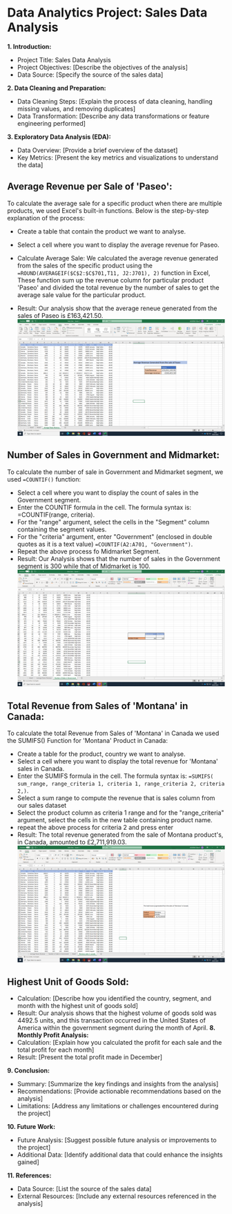 # **Data Analytics Project: Sales Data Analysis**

**1. Introduction:**
- Project Title: Sales Data Analysis
- Project Objectives: [Describe the objectives of the analysis]
- Data Source: [Specify the source of the sales data]

**2. Data Cleaning and Preparation:**
- Data Cleaning Steps: [Explain the process of data cleaning, handling missing values, and removing duplicates]
- Data Transformation: [Describe any data transformations or feature engineering performed]

**3. Exploratory Data Analysis (EDA):**
- Data Overview: [Provide a brief overview of the dataset]
- Key Metrics: [Present the key metrics and visualizations to understand the data]

## **Average Revenue per Sale of 'Paseo':**
To calculate the average sale for a specific product when there are multiple products, we used Excel's built-in functions. Below is the step-by-step explanation of the process:

- Create a table that contain the product we want to analyse.
- Select a cell where you want to display the average revenue for Paseo.
- Calculate Average Sale: We calculated the average revenue generated from the sales of the specific product using the ```=ROUND(AVERAGEIF($C$2:$C$701,T11, J2:J701), 2)``` function in Excel, These function sum up the revenue column for particular product 'Paseo' and divided the total revenue by the number of sales to get the average sale value for the particular product.

- Result: Our analysis show that the average reneue generated from the sales of Paseo is £163,421.50.
  ![](paseo.PNG)

## **Number of Sales in Government and Midmarket:**
To calculate the number of sale in Government and Midmarket segment, we used ```=COUNTIF()``` function:

- Select a cell where you want to display the count of sales in the Government segment.
- Enter the COUNTIF formula in the cell. The formula syntax is: =COUNTIF(range, criteria).
- For the "range" argument, select the cells in the "Segment" column containing the segment values.
- For the "criteria" argument, enter "Government" (enclosed in double quotes as it is a text value) ```=COUNTIF(A2:A701, "Government")```.
- Repeat the above process fo Midmarket Segment.
- Result: Our Analysis shows that the number of sales in the Government segment is 300 while that of Midmarket is 100.
 ![](gov.PNG)

## **Total Revenue from Sales of 'Montana' in Canada:**
To calculate the total Revenue from Sales of 'Montana' in Canada we used the SUMIFS() Function for 'Montana' Product in Canada:

- Create a table for the product, country we want to analyse.
- Select a cell where you want to display the total revenue for 'Montana' sales in Canada.
- Enter the SUMIFS formula in the cell. The formula syntax is: ```=SUMIFS( sum_range, range_criteria 1, criteria 1, range_criteria 2, criteria 2,)```.
- Select a sum range to compute the revenue that is sales column from our sales dataset
- Select the product column as criteria 1 range and for the "range_criteria" argument, select the cells in the new table containing product name.
- repeat the above process for criteria 2 and press enter
- Result: The total revenue generated from the sale of Montana product's, in Canada, amounted to £2,711,919.03.
  ![](canada.PNG)

## **Highest Unit of Goods Sold:**
- Calculation: [Describe how you identified the country, segment, and month with the highest unit of goods sold]
- Result: Our analysis shows that the highest volume of goods sold was 4492.5 units, and this transaction occurred in the United States of America within the government segment during the month of April.
**8. Monthly Profit Analysis:**
- Calculation: [Explain how you calculated the profit for each sale and the total profit for each month]
- Result: [Present the total profit made in December]

**9. Conclusion:**
- Summary: [Summarize the key findings and insights from the analysis]
- Recommendations: [Provide actionable recommendations based on the analysis]
- Limitations: [Address any limitations or challenges encountered during the project]

**10. Future Work:**
- Future Analysis: [Suggest possible future analysis or improvements to the project]
- Additional Data: [Identify additional data that could enhance the insights gained]

**11. References:**
- Data Source: [List the source of the sales data]
- External Resources: [Include any external resources referenced in the analysis]

